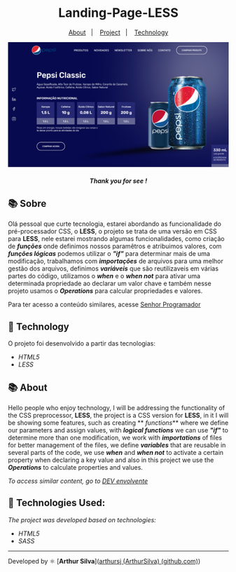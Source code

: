 <h1 align="center"> 
    Landing-Page-LESS
</h1>
<p align="center">
  <a href="#-About">About</a>&nbsp;&nbsp;&nbsp;|&nbsp;&nbsp;&nbsp;
  <a href="#-Project">Project</a>&nbsp;&nbsp;&nbsp;|&nbsp;&nbsp;&nbsp;
  <a href="#-Technology">Technology</a>
</p>
<p align="center">
    <img src="./img/pepsi.png">
</p>



<h5 style="text-align: center"> Thank you for see !</h5>


## 📚 Sobre

Olá pessoal que curte tecnologia, estarei abordando as funcionalidade do pré-processador CSS, o **LESS**, o projeto se trata de uma versão em CSS para **LESS**, nele estarei mostrando algumas funcionalidades, como criação de **_funções_** onde definimos nossos paramêtros e atribuimos valores, com **_funções lógicas_** podemos utilizar o **_"if"_** para determinar mais de uma modificação, trabalhamos com **_importações_** de arquivos para uma melhor gestão dos arquivos, definimos **_variáveis_** que são reutilizaveis em várias partes do código, utilizamos o **_when_** e o **_when not_** para ativar uma determinada propriedade ao declarar um valor chave e também nesse projeto usamos o **_Operations_** para calcular propriedades e valores.

Para ter acesso a conteúdo similares, acesse [Senhor Programador](https://www.youtube.com/@srprogramador)



## 🚀 Technology

O projeto foi desenvolvido a partir das tecnologias:

- *HTML5*
- *LESS*



## 📚 About

Hello people who enjoy technology, I will be addressing the functionality of the CSS preprocessor, **LESS**, the project is a CSS version for **LESS**, in it I will be showing some features, such as creating ** _functions_** where we define our parameters and assign values, with **_logical functions_** we can use **_"if"_** to determine more than one modification, we work with **_importations_** of files for better management of the files, we define **_variables_** that are reusable in several parts of the code, we use **_when_** and **_when not_** to activate a certain property when declaring a key value and also in this project we use the **_Operations_** to calculate properties and values.



*To access similar content, go to [DEV envolvente](https://www.youtube.com/@devenvolvente7181)*


## 🚀 Technologies Used:

*The project was developed based on technologies:*

- *HTML5*
- *SASS*

--------------


Developed by :atom_symbol: [**Arthur Silva**]([arthursj (ArthurSilva) (github.com)](https://github.com/arthursj))
